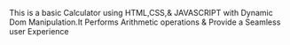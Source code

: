 
This is a basic Calculator using HTML,CSS,& JAVASCRIPT with Dynamic Dom Manipulation.It Performs Arithmetic operations & Provide a Seamless user Experience
